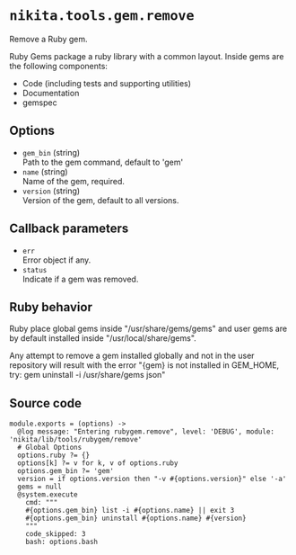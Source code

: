 
# `nikita.tools.gem.remove`

Remove a Ruby gem.

Ruby Gems package a ruby library with a common layout. Inside gems are the 
following components:

- Code (including tests and supporting utilities)
- Documentation
- gemspec

## Options

* `gem_bin` (string)   
  Path to the gem command, default to 'gem'
* `name` (string)   
  Name of the gem, required.   
* `version` (string)   
  Version of the gem, default to all versions.   

## Callback parameters

* `err`   
  Error object if any.   
* `status`   
  Indicate if a gem was removed.   

## Ruby behavior

Ruby place global gems inside "/usr/share/gems/gems" and user gems are by 
default installed inside "/usr/local/share/gems".

Any attempt to remove a gem installed globally and not in the user repository 
will result with the error "{gem} is not installed in GEM_HOME, try: gem 
uninstall -i /usr/share/gems json"

## Source code

    module.exports = (options) ->
      @log message: "Entering rubygem.remove", level: 'DEBUG', module: 'nikita/lib/tools/rubygem/remove'
      # Global Options
      options.ruby ?= {}
      options[k] ?= v for k, v of options.ruby
      options.gem_bin ?= 'gem'
      version = if options.version then "-v #{options.version}" else '-a'
      gems = null
      @system.execute
        cmd: """
        #{options.gem_bin} list -i #{options.name} || exit 3
        #{options.gem_bin} uninstall #{options.name} #{version}
        """
        code_skipped: 3
        bash: options.bash

